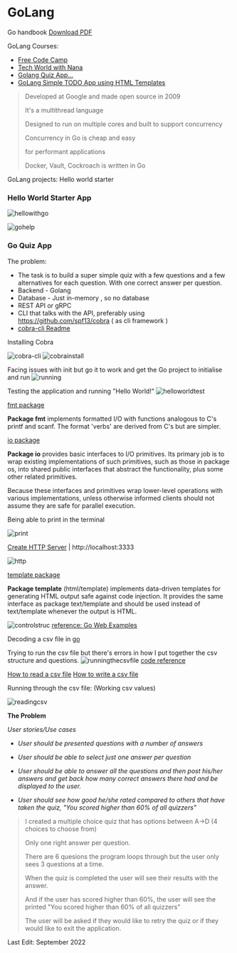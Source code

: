 # GoLang

Go handbook [Download PDF](https://thevalleyofcode.pages.dev/go-handbook.pdf)

GoLang Courses: 
- [Free Code Camp](https://www.youtube.com/watch?v=jFfo23yIWac&t=19s)
- [Tech World with Nana](https://www.youtube.com/watch?v=yyUHQIec83I&t=279s)
- [Golang Quiz App...](https://www.youtube.com/watch?v=TVHGxz6tn2M&t=960s)
- [GoLang Simple TODO App using HTML Templates](https://www.youtube.com/watch?v=UeUDGEa0AX4)


> Developed at Google and made open source in 2009 
> 
> It's a multithread language 
> 
> Designed to run on multiple cores and built to support concurrency
> 
> Concurrency in Go is cheap and easy
> 
> for performant applications
> 
> Docker, Vault, Cockroach is written in Go 


GoLang projects: Hello world starter 

### Hello World Starter App

![hellowithgo](https://user-images.githubusercontent.com/83961643/188650720-72aad107-2726-47d5-ad9b-61e73d14dc2a.jpeg)

![gohelp](https://user-images.githubusercontent.com/83961643/188650736-feb1857f-7bbf-472f-bb02-507e0f184234.jpeg)




### Go Quiz App 

The problem: 
- The task is to build a super simple quiz with a few questions and a few alternatives for each question. With one correct answer per question.
- Backend - Golang
- Database - Just in-memory , so no database
- REST API or gRPC
- CLI that talks with the API, preferably using https://github.com/spf13/cobra ( as cli framework )
- [cobra-cli Readme](https://github.com/spf13/cobra-cli/blob/main/README.md)

Installing Cobra 

![cobra-cli](https://user-images.githubusercontent.com/83961643/189537596-b82cd6e1-dbe5-4425-ac40-e131b34c8c73.jpeg)
![cobrainstall](https://user-images.githubusercontent.com/83961643/189361475-3538d69b-9c9b-4aee-8bd9-c32c602ec479.jpeg)

Facing issues with init but go it to work and get the Go project to initialise and run
![running](https://user-images.githubusercontent.com/83961643/189537612-7e245eba-8e56-43b9-be24-6db05023c1a0.jpeg)


Testing the application and running "Hello World!" 
![helloworldtest](https://user-images.githubusercontent.com/83961643/189537623-ea3a95b3-06f7-47b1-ba0d-a9329a9eba1a.jpeg)


[fmt package](https://pkg.go.dev/fmt@go1.19.1#hdr-Printing)

**Package fmt** implements formatted I/O with functions analogous to C's printf and scanf. The format 'verbs' are derived from C's but are simpler.


[io package](https://pkg.go.dev/io)

**Package io** provides basic interfaces to I/O primitives. Its primary job is to wrap existing implementations of such primitives, such as those in package os, into shared public interfaces that abstract the functionality, plus some other related primitives.

Because these interfaces and primitives wrap lower-level operations with various implementations, unless otherwise informed clients should not assume they are safe for parallel execution.



Being able to print in the terminal 

![print](https://user-images.githubusercontent.com/83961643/189546280-eb36542f-3ca2-408c-99f1-0561e694f203.jpeg)


[Create HTTP Server](https://www.digitalocean.com/community/tutorials/how-to-make-an-http-server-in-go) | http://localhost:3333

![http](https://user-images.githubusercontent.com/83961643/189546279-f876921a-bdf6-4ae2-9058-9e98006a4ba1.jpeg)



[template package](https://pkg.go.dev/html/template)

**Package template** (html/template) implements data-driven templates for generating HTML output safe against code injection. It provides the same interface as package text/template and should be used instead of text/template whenever the output is HTML.

![controlstruc](https://user-images.githubusercontent.com/83961643/189873380-cf0a995e-76e9-4df1-a478-ee374d91c4ab.jpeg)
[reference: Go Web Examples](https://gowebexamples.com/templates/)



Decoding a csv file in [go](https://pkg.go.dev/encoding/csv)

Trying to run the csv file but there's errors in how I put together the csv structure and questions. 
![runningthecsvfile](https://user-images.githubusercontent.com/83961643/189903221-7515d9b0-0d5e-4a82-b2c7-1205a4019da4.jpeg)
[code reference](https://webdamn.com/how-to-read-csv-file-using-golang/)

[How to read a csv file](https://www.admfactory.com/how-to-read-csv-file-in-golang/)
[How to write a csv file](https://www.admfactory.com/how-to-write-csv-file-in-golang/)

Running through the csv file: (Working csv values)

![readingcsv](https://user-images.githubusercontent.com/83961643/189907659-4f6e28ac-c2ef-440d-b85b-c3c2b197cf35.jpeg)


**The Problem**

_User stories/Use cases_

* _User should be presented questions with a number of answers_

* _User should be able to select just one answer per question_

* _User should be able to answer all the questions and then post his/her answers and get back how many correct answers there had and be displayed to the user._

* _User should see how good he/she rated compared to others that have taken the quiz, "You scored higher than 60% of all quizzers"_



> I created a multiple choice quiz that has options between A->D (4 choices to choose from)
> 
> Only one right answer per question.
> 
> There are 6 quesions the program loops through but the user only sees 3 questions at a time.
> 
> When the quiz is completed the user will see their results with the answer. 
>
> And if the user has scored higher than 60%, the user will see the printed "You scored higher than 60% of all quizzers" 
> 
> The user will be asked if they would like to retry the quiz or if they would like to exit the application.



Last Edit: September 2022
